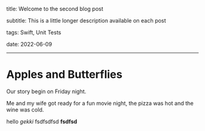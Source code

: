 title: Welcome to the second blog post

subtitle: This is a little longer description available on each post

tags: Swift, Unit Tests

date: 2022-06-09

---

# Apples and Butterflies
Our story begin on Friday night.

Me and my wife got ready for a fun movie night, the pizza was hot and the wine was cold.

hello *gekki* fsdfsdfsd **fsdfsd**
